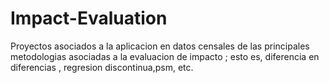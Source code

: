 # Impact-Evaluation
Proyectos asociados a la aplicacion en datos censales de las principales metodologias asociadas a la evaluacion de impacto ; esto es, diferencia en diferencias , regresion discontinua,psm, etc.
